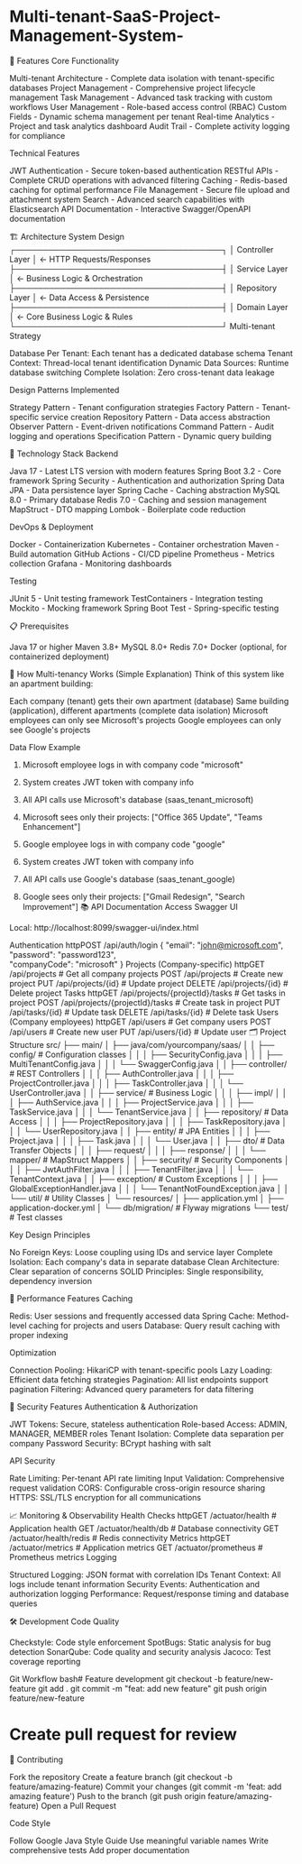 # Multi-tenant-SaaS-Project-Management-System-

🌟 Features
Core Functionality

Multi-tenant Architecture - Complete data isolation with tenant-specific databases
Project Management - Comprehensive project lifecycle management
Task Management - Advanced task tracking with custom workflows
User Management - Role-based access control (RBAC)
Custom Fields - Dynamic schema management per tenant
Real-time Analytics - Project and task analytics dashboard
Audit Trail - Complete activity logging for compliance

Technical Features

JWT Authentication - Secure token-based authentication
RESTful APIs - Complete CRUD operations with advanced filtering
Caching - Redis-based caching for optimal performance
File Management - Secure file upload and attachment system
Search - Advanced search capabilities with Elasticsearch
API Documentation - Interactive Swagger/OpenAPI documentation

🏗️ Architecture
System Design
┌─────────────────────────────────────┐
│           Controller Layer          │ ← HTTP Requests/Responses
├─────────────────────────────────────┤
│            Service Layer            │ ← Business Logic & Orchestration
├─────────────────────────────────────┤
│          Repository Layer           │ ← Data Access & Persistence
├─────────────────────────────────────┤
│            Domain Layer             │ ← Core Business Logic & Rules
└─────────────────────────────────────┘
Multi-tenant Strategy

Database Per Tenant: Each tenant has a dedicated database schema
Tenant Context: Thread-local tenant identification
Dynamic Data Sources: Runtime database switching
Complete Isolation: Zero cross-tenant data leakage

Design Patterns Implemented

Strategy Pattern - Tenant configuration strategies
Factory Pattern - Tenant-specific service creation
Repository Pattern - Data access abstraction
Observer Pattern - Event-driven notifications
Command Pattern - Audit logging and operations
Specification Pattern - Dynamic query building

🚀 Technology Stack
Backend

Java 17 - Latest LTS version with modern features
Spring Boot 3.2 - Core framework
Spring Security - Authentication and authorization
Spring Data JPA - Data persistence layer
Spring Cache - Caching abstraction
MySQL 8.0 - Primary database
Redis 7.0 - Caching and session management
MapStruct - DTO mapping
Lombok - Boilerplate code reduction

DevOps & Deployment

Docker - Containerization
Kubernetes - Container orchestration
Maven - Build automation
GitHub Actions - CI/CD pipeline
Prometheus - Metrics collection
Grafana - Monitoring dashboards

Testing

JUnit 5 - Unit testing framework
TestContainers - Integration testing
Mockito - Mocking framework
Spring Boot Test - Spring-specific testing

📋 Prerequisites

Java 17 or higher
Maven 3.8+
MySQL 8.0+
Redis 7.0+
Docker (optional, for containerized deployment)

🧠 How Multi-tenancy Works (Simple Explanation)
Think of this system like an apartment building:

Each company (tenant) gets their own apartment (database)
Same building (application), different apartments (complete data isolation)
Microsoft employees can only see Microsoft's projects
Google employees can only see Google's projects

Data Flow Example
1. Microsoft employee logs in with company code "microsoft"
2. System creates JWT token with company info
3. All API calls use Microsoft's database (saas_tenant_microsoft)
4. Microsoft sees only their projects: ["Office 365 Update", "Teams Enhancement"]

5. Google employee logs in with company code "google"  
6. System creates JWT token with company info
7. All API calls use Google's database (saas_tenant_google)
8. Google sees only their projects: ["Gmail Redesign", "Search Improvement"]
📚 API Documentation
Access Swagger UI

Local: http://localhost:8099/swagger-ui/index.html

Authentication
httpPOST /api/auth/login
{
  "email": "john@microsoft.com",
  "password": "password123",  
  "companyCode": "microsoft"
}
Projects (Company-specific)
httpGET /api/projects                    # Get all company projects
POST /api/projects                   # Create new project
PUT /api/projects/{id}              # Update project
DELETE /api/projects/{id}           # Delete project
Tasks
httpGET /api/projects/{projectId}/tasks  # Get tasks in project
POST /api/projects/{projectId}/tasks # Create task in project
PUT /api/tasks/{id}                  # Update task
DELETE /api/tasks/{id}               # Delete task
Users (Company employees)
httpGET /api/users                       # Get company users
POST /api/users                      # Create new user
PUT /api/users/{id}                  # Update user
🗂️ Project Structure
src/
├── main/
│   ├── java/com/yourcompany/saas/
│   │   ├── config/                 # Configuration classes
│   │   │   ├── SecurityConfig.java
│   │   │   ├── MultiTenantConfig.java
│   │   │   └── SwaggerConfig.java
│   │   ├── controller/             # REST Controllers
│   │   │   ├── AuthController.java
│   │   │   ├── ProjectController.java
│   │   │   ├── TaskController.java
│   │   │   └── UserController.java
│   │   ├── service/                # Business Logic
│   │   │   ├── impl/
│   │   │   ├── AuthService.java
│   │   │   ├── ProjectService.java
│   │   │   ├── TaskService.java
│   │   │   └── TenantService.java
│   │   ├── repository/             # Data Access
│   │   │   ├── ProjectRepository.java
│   │   │   ├── TaskRepository.java
│   │   │   └── UserRepository.java
│   │   ├── entity/                 # JPA Entities
│   │   │   ├── Project.java
│   │   │   ├── Task.java
│   │   │   └── User.java
│   │   ├── dto/                    # Data Transfer Objects
│   │   │   ├── request/
│   │   │   ├── response/
│   │   │   └── mapper/             # MapStruct Mappers
│   │   ├── security/               # Security Components
│   │   │   ├── JwtAuthFilter.java
│   │   │   ├── TenantFilter.java
│   │   │   └── TenantContext.java
│   │   ├── exception/              # Custom Exceptions
│   │   │   ├── GlobalExceptionHandler.java
│   │   │   └── TenantNotFoundException.java
│   │   └── util/                   # Utility Classes
│   └── resources/
│       ├── application.yml
│       ├── application-docker.yml
│       └── db/migration/           # Flyway migrations
└── test/                           # Test classes

Key Design Principles

No Foreign Keys: Loose coupling using IDs and service layer
Complete Isolation: Each company's data in separate database
Clean Architecture: Clear separation of concerns
SOLID Principles: Single responsibility, dependency inversion

🚀 Performance Features
Caching

Redis: User sessions and frequently accessed data
Spring Cache: Method-level caching for projects and users
Database: Query result caching with proper indexing

Optimization

Connection Pooling: HikariCP with tenant-specific pools
Lazy Loading: Efficient data fetching strategies
Pagination: All list endpoints support pagination
Filtering: Advanced query parameters for data filtering

🔐 Security Features
Authentication & Authorization

JWT Tokens: Secure, stateless authentication
Role-based Access: ADMIN, MANAGER, MEMBER roles
Tenant Isolation: Complete data separation per company
Password Security: BCrypt hashing with salt

API Security

Rate Limiting: Per-tenant API rate limiting
Input Validation: Comprehensive request validation
CORS: Configurable cross-origin resource sharing
HTTPS: SSL/TLS encryption for all communications

📈 Monitoring & Observability
Health Checks
httpGET /actuator/health           # Application health
GET /actuator/health/db        # Database connectivity
GET /actuator/health/redis     # Redis connectivity
Metrics
httpGET /actuator/metrics          # Application metrics
GET /actuator/prometheus       # Prometheus metrics
Logging

Structured Logging: JSON format with correlation IDs
Tenant Context: All logs include tenant information
Security Events: Authentication and authorization logging
Performance: Request/response timing and database queries

🛠️ Development
Code Quality

Checkstyle: Code style enforcement
SpotBugs: Static analysis for bug detection
SonarQube: Code quality and security analysis
Jacoco: Test coverage reporting

Git Workflow
bash# Feature development
git checkout -b feature/new-feature
git add .
git commit -m "feat: add new feature"
git push origin feature/new-feature

# Create pull request for review
🤝 Contributing

Fork the repository
Create a feature branch (git checkout -b feature/amazing-feature)
Commit your changes (git commit -m 'feat: add amazing feature')
Push to the branch (git push origin feature/amazing-feature)
Open a Pull Request

Code Style

Follow Google Java Style Guide
Use meaningful variable names
Write comprehensive tests
Add proper documentation
